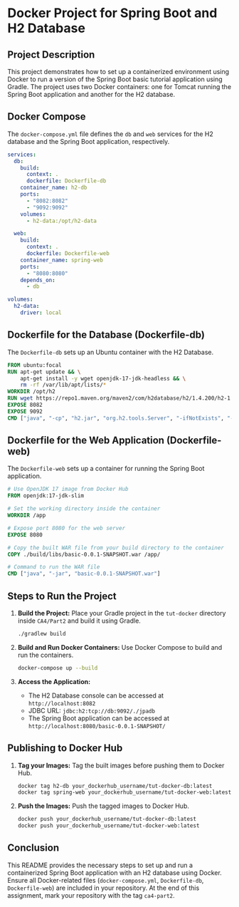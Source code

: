 
# Docker Project for Spring Boot and H2 Database

## Project Description

This project demonstrates how to set up a containerized environment using Docker to run a version of the Spring Boot basic tutorial application using Gradle. The project uses two Docker containers: one for Tomcat running the Spring Boot application and another for the H2 database.


## Docker Compose

The `docker-compose.yml` file defines the `db` and `web` services for the H2 database and the Spring Boot application, respectively.

```yaml
services:
  db:
    build:
      context: .
      dockerfile: Dockerfile-db
    container_name: h2-db
    ports:
      - "8082:8082"
      - "9092:9092"
    volumes:
      - h2-data:/opt/h2-data

  web:
    build:
      context: .
      dockerfile: Dockerfile-web
    container_name: spring-web
    ports:
      - "8080:8080"
    depends_on:
      - db

volumes:
  h2-data:
    driver: local
```

## Dockerfile for the Database (Dockerfile-db)

The `Dockerfile-db` sets up an Ubuntu container with the H2 Database.

```dockerfile
FROM ubuntu:focal
RUN apt-get update && \
    apt-get install -y wget openjdk-17-jdk-headless && \
    rm -rf /var/lib/apt/lists/*
WORKDIR /opt/h2
RUN wget https://repo1.maven.org/maven2/com/h2database/h2/1.4.200/h2-1.4.200.jar -O h2.jar
EXPOSE 8082
EXPOSE 9092
CMD ["java", "-cp", "h2.jar", "org.h2.tools.Server", "-ifNotExists", "-web", "-webAllowOthers", "-webPort", "8082", "-tcp", "-tcpAllowOthers", "-tcpPort", "9092", "-baseDir", "/opt/h2-data"]
```

## Dockerfile for the Web Application (Dockerfile-web)

The `Dockerfile-web` sets up a container for running the Spring Boot application.

```dockerfile
# Use OpenJDK 17 image from Docker Hub
FROM openjdk:17-jdk-slim

# Set the working directory inside the container
WORKDIR /app

# Expose port 8080 for the web server
EXPOSE 8080

# Copy the built WAR file from your build directory to the container
COPY ./build/libs/basic-0.0.1-SNAPSHOT.war /app/

# Command to run the WAR file
CMD ["java", "-jar", "basic-0.0.1-SNAPSHOT.war"]
```

## Steps to Run the Project

1. **Build the Project:**
   Place your Gradle project in the `tut-docker` directory inside `CA4/Part2` and build it using Gradle.

   ```bash
   ./gradlew build
   ```

2. **Build and Run Docker Containers:**
   Use Docker Compose to build and run the containers.

   ```bash
   docker-compose up --build
   ```

3. **Access the Application:**
    - The H2 Database console can be accessed at `http://localhost:8082`
    - JDBC URL: `jdbc:h2:tcp://db:9092/./jpadb`
    - The Spring Boot application can be accessed at `http://localhost:8080/basic-0.0.1-SNAPSHOT/`

## Publishing to Docker Hub

1. **Tag your Images:**
   Tag the built images before pushing them to Docker Hub.

   ```bash
   docker tag h2-db your_dockerhub_username/tut-docker-db:latest
   docker tag spring-web your_dockerhub_username/tut-docker-web:latest
   ```

2. **Push the Images:**
   Push the tagged images to Docker Hub.

   ```bash
   docker push your_dockerhub_username/tut-docker-db:latest
   docker push your_dockerhub_username/tut-docker-web:latest
   ```

## Conclusion

This README provides the necessary steps to set up and run a containerized Spring Boot application with an H2 database using Docker. Ensure all Docker-related files (`docker-compose.yml`, `Dockerfile-db`, `Dockerfile-web`) are included in your repository. At the end of this assignment, mark your repository with the tag `ca4-part2`.
